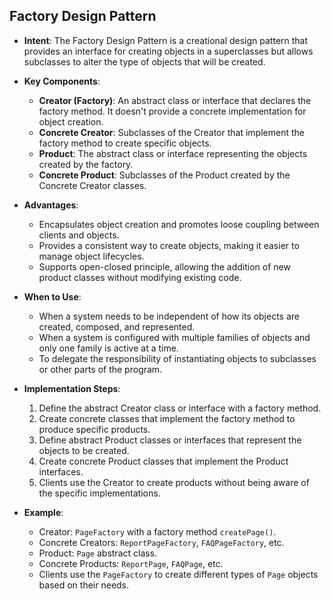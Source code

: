## Factory Design Pattern

- **Intent**: The Factory Design Pattern is a creational design pattern that provides an interface for creating objects in a superclasses but allows subclasses to alter the type of objects that will be created.

- **Key Components**:
    - **Creator (Factory)**: An abstract class or interface that declares the factory method. It doesn't provide a concrete implementation for object creation.
    - **Concrete Creator**: Subclasses of the Creator that implement the factory method to create specific objects.
    - **Product**: The abstract class or interface representing the objects created by the factory.
    - **Concrete Product**: Subclasses of the Product created by the Concrete Creator classes.

- **Advantages**:
    - Encapsulates object creation and promotes loose coupling between clients and objects.
    - Provides a consistent way to create objects, making it easier to manage object lifecycles.
    - Supports open-closed principle, allowing the addition of new product classes without modifying existing code.

- **When to Use**:
    - When a system needs to be independent of how its objects are created, composed, and represented.
    - When a system is configured with multiple families of objects and only one family is active at a time.
    - To delegate the responsibility of instantiating objects to subclasses or other parts of the program.

- **Implementation Steps**:
    1. Define the abstract Creator class or interface with a factory method.
    2. Create concrete classes that implement the factory method to produce specific products.
    3. Define abstract Product classes or interfaces that represent the objects to be created.
    4. Create concrete Product classes that implement the Product interfaces.
    5. Clients use the Creator to create products without being aware of the specific implementations.

- **Example**:
    - Creator: `PageFactory` with a factory method `createPage()`.
    - Concrete Creators: `ReportPageFactory`, `FAQPageFactory`, etc.
    - Product: `Page` abstract class.
    - Concrete Products: `ReportPage`, `FAQPage`, etc.
    - Clients use the `PageFactory` to create different types of `Page` objects based on their needs.
